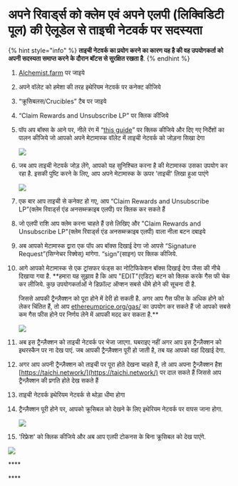 # अपने रिवार्ड्स को क्लेम एवं अपने एलपी \(लिक्विडिटी पूल\) की ऐलूडेल से ताइची नेटवर्क पर सदस्यता

{% hint style="info" %}
**ताइची नेटवर्क का प्रयोग करने का कारण यह है की वह उपयोगकर्ता को अपनी सदस्यता समाप्त करने के दौरान बॉटस से सुरक्षित रखता है**.
{% endhint %}

1. [Alchemist.farm](https://alchemist.farm) पर जाइये
2. अपने वॉलेट को हमेशा की तरह इथेरियम नेटवर्क पर कनेक्ट कीजिये
3. “क्रूसिबलस/Crucibles” टैब पर जाइये
4. “Claim Rewards and Unsubscribe LP” पर क्लिक कीजिये 
5. पॉप अप बॉक्स के आने पर, नीले रंग में “[this guide](https://github.com/Taichi-Network/docs/blob/master/sendPriveteTx_tutorial.md)” पर क्लिक कीजिये और दिए गए निर्देशों का पालन कीजिये जो आपको अपने मेटामास्क वॉलेट में ताइची नेटवर्क को जोड़ना सिखा देगा

   ![](https://i.imgur.com/GvfeO9X.png)

6. जब आप ताइची नेटवर्क जोड़ लेंगे, आपको यह सुनिश्चित करना है की मेटामास्क उसका उपयोग कर रहा है. इसकी पुष्टि करने के लिए, आप अपने मेटामास्क के ऊपर 'ताइची' लिखा हुआ पाएंगे

   ![](https://i.imgur.com/kszVVbq.png)

7. एक बार आप ताइची से कनेक्ट हो गए, आप “Claim Rewards and Unsubscribe LP”\(क्लेम रिवार्ड्स एंड अनसब्स्क्राइब एलपी\) पर क्लिक कर सकते हैं 
8. जो एलपी राशि आप क्लेम करना चाहते हैं उसे लिखिए और "Claim Rewards and Unsubscribe LP"\(क्लेम रिवार्ड्स एंड अनसब्स्क्राइब एलपी\) वाला नीला बटन दबाइये 
9. अब आपको मेटामास्क द्वारा एक पॉप अप बॉक्स दिखाई देगा जो आपसे “Signature Request”\(सिग्नेचर रिक्वेस्\) मांगेगा. “sign”\(साइन\) पर क्लिक कीजिये. 
10. आगे आपको मेटामास्क से एक ट्रांसफर फंड्स का नोटिफिकेशन बॉक्स दिखाई देगा जैसा की नीचे दिखाया गया है. \*\*हमारा यह सुझाव है कि आप "EDIT"\(एडिट\) बटन को क्लिक करके गैस फी चेक कर लीजिये. कुछ उपयोगकर्ताओं ने डिफ़ॉल्ट ऑप्शन सबसे धीमे होने की सूचना दी है. 

    जिससे आपकी ट्रैन्ज़ैक्शन को पूरा होने में देरी हो सकती है. अगर आप गैस फीस के अधिक होने को लेकर चिंतित हैं, तो आप [ethereumprice.org/gas/](https://ethereumprice.org/gas/) का उपयोग कर सकते हैं जो आपको सबसे कम गैस फीस होने पर निर्णय लेने में आपकी मदद कर सकता है.\*\*

    ![](https://i.imgur.com/FKnztJS.png)

11. अब इस ट्रैन्ज़ैक्शन को ताइची नेटवर्क पर भेजा जाएगा. घबराइए नहीं अगर आप इस ट्रैन्ज़ैक्शन को इथरस्कैन पर ना देख पाएं. जब आपकी ट्रैन्ज़ैक्शन पूरी हो जाती है, तब यह आपको वहां दिखाई देगा. 
12. अगर आप अपनी ट्रैन्ज़ैक्शन को ताइची पर पूरा होते देखना चाहते हैं, तो आप अपना ट्रैन्ज़ैक्शन हैश [https://taichi.network/](https://taichi.network/) पर दाल सकते हैं जिससे आप ट्रैन्ज़ैक्शन की प्रगति होते देख सकते हैं
13. ताइची नेटवर्क इथेरियम नेटवर्क से थोड़ा धीमा होगा
14. ट्रैन्ज़ैक्शन पूरी होने पर, आपको क्रूसिबल को देखने के लिए इथेरियम नेटवर्क पर वापस जाना होगा. 

    ![](https://i.imgur.com/fcPY6Zp.png)

15. 'रिफ्रेश' को क्लिक कीजिये और अब आप एलपी टोकनस के बिना क्रूसिबल को देख पाएंगे.

![](https://i.imgur.com/1qYnaqi.png)

 

\*\*\*\*

\*\*\*\*


